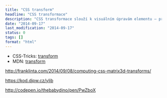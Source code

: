 ```yaml
---
title: "CSS transform"
headline: "CSS transformace"
description: "CSS transformace slouží k visuálním úpravám elementu – přesun, deformace, změna velikosti, rotace."
date: "2014-09-17"
last_modification: "2014-09-17"
status: 0
tags: []
format: "html"
---
```


<ul>
  <li>CSS-Tricks: <a href="http://css-tricks.com/almanac/properties/t/transform/">transform</a></li>
  
  <li>MDN: <a href="https://developer.mozilla.org/en-US/docs/Web/CSS/transform">transform</a></li>
</ul>

http://franklinta.com/2014/09/08/computing-css-matrix3d-transforms/

https://kod.djpw.cz/ylib

http://codepen.io/thebabydino/pen/PwZboX